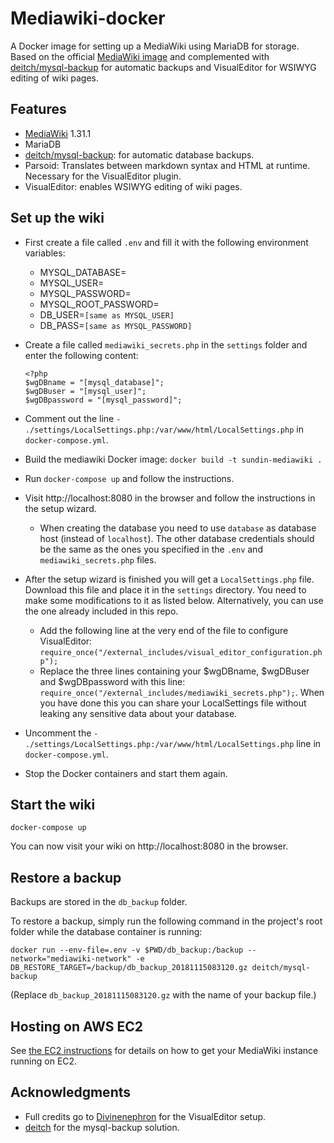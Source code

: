 # Mediawiki-docker

A Docker image for setting up a MediaWiki using MariaDB for storage. Based on the official [MediaWiki image](https://hub.docker.com/_/mediawiki/) and complemented with [deitch/mysql-backup](https://github.com/deitch/mysql-backup) for automatic backups and VisualEditor for WSIWYG editing of wiki pages.

## Features
* [MediaWiki](https://hub.docker.com/_/mediawiki/) 1.31.1
* MariaDB
* [deitch/mysql-backup](https://github.com/deitch/mysql-backup): for automatic database backups.
* Parsoid: Translates between markdown syntax and HTML at runtime. Necessary for the VisualEditor plugin.
* VisualEditor: enables WSIWYG editing of wiki pages.

## Set up the wiki
* First create a file called `.env` and fill it with the following environment variables:

    * MYSQL_DATABASE=
    * MYSQL_USER=
    * MYSQL_PASSWORD=
    * MYSQL_ROOT_PASSWORD=
    * DB_USER=`[same as MYSQL_USER]`
    * DB_PASS=`[same as MYSQL_PASSWORD]`

* Create a file called `mediawiki_secrets.php` in the `settings` folder and enter the following content:
    ```
    <?php
    $wgDBname = "[mysql_database]";
    $wgDBuser = "[mysql_user]";
    $wgDBpassword = "[mysql_password]";
    ```

* Comment out the line `- ./settings/LocalSettings.php:/var/www/html/LocalSettings.php` in `docker-compose.yml`.

* Build the mediawiki Docker image: `docker build -t sundin-mediawiki .`

* Run `docker-compose up` and follow the instructions. 

* Visit http://localhost:8080 in the browser and follow the instructions in the setup wizard.

    * When creating the database you need to use `database` as database host (instead of `localhost`). The other database credentials should be the same as the ones you specified in the `.env` and `mediawiki_secrets.php` files.

* After the setup wizard is finished you will get a `LocalSettings.php` file. Download this file and place it in the `settings` directory. You need to make some modifications to it as listed below. Alternatively, you can use the one already included in this repo.
    * Add the following line at the very end of the file to configure VisualEditor: `require_once("/external_includes/visual_editor_configuration.php");`
    * Replace the three lines containing your $wgDBname, $wgDBuser and $wgDBpassword with this line: `require_once("/external_includes/mediawiki_secrets.php");`. When you have done this you can share your LocalSettings file without leaking any sensitive data about your database.

* Uncomment the `- ./settings/LocalSettings.php:/var/www/html/LocalSettings.php` line in `docker-compose.yml`.

* Stop the Docker containers and start them again.

## Start the wiki

    docker-compose up

You can now visit your wiki on http://localhost:8080 in the browser.

## Restore a backup

Backups are stored in the `db_backup` folder.

To restore a backup, simply run the following command in the project's root folder while the database container is running:

    docker run --env-file=.env -v $PWD/db_backup:/backup --network="mediawiki-network" -e DB_RESTORE_TARGET=/backup/db_backup_20181115083120.gz deitch/mysql-backup

(Replace `db_backup_20181115083120.gz` with the name of your backup file.)

## Hosting on AWS EC2

See [the EC2 instructions](/ec2.md) for details on how to get your MediaWiki instance running on EC2.

## Acknowledgments

* Full credits go to [Divinenephron](https://github.com/divinenephron/docker-mediawiki) for the VisualEditor setup.
* [deitch](https://github.com/deitch/mysql-backup) for the mysql-backup solution.

